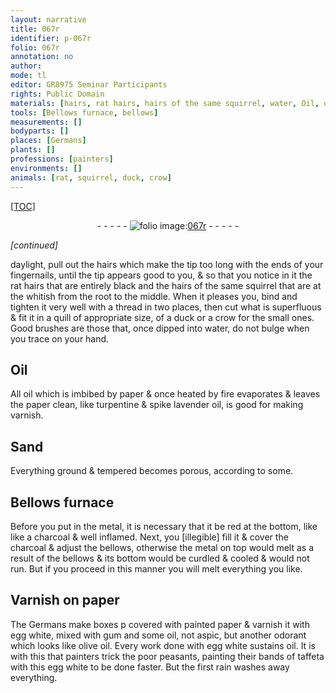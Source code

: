 ```yaml
---
layout: narrative
title: 067r
identifier: p-067r
folio: 067r
annotation: no
author:
mode: tl
editor: GR8975 Seminar Participants
rights: Public Domain
materials: [hairs, rat hairs, hairs of the same squirrel, water, Oil, oil, paper, turpentine, spike lavender oil, metal, charcoal, egg white, gum, aspic, olive oil, taffeta]
tools: [Bellows furnace, bellows]
measurements: []
bodyparts: []
places: [Germans]
plants: []
professions: [painters]
environments: []
animals: [rat, squirrel, duck, crow]
---
```


<p><a href="{{ site.baseurl }}/diplomatic/">[TOC]</a></p><div class="folio" align="center">- - - - - <a href="http://gallica.bnf.fr/ark:/12148/btv1b10500001g/f139.image" target="_blank"><img src="https://cu-mkp.github.io/2017-workshop-edition/assets/photo-icon.png" alt="folio image: " style="display:inline-block; margin-bottom:-3px;"/>067r</a> - - - - - </div>  
 
*[continued]*
  
 daylight, pull out the <span class="m">hairs</span> which make the tip too long with the ends of your fingernails, until the tip appears good to you, & so that you notice in it the <span class="m"><span class="al">rat</span> hairs</span> that are entirely black and the <span class="m">hairs of the same <span class="al">squirrel</span></span> that are <span class="del">at the</span> whitish from the root to the middle. When it pleases you, bind and tighten it very well with a thread in two places, then cut what is superfluous & fit it in a quill of appropriate size, of a <span class="al">duck</span> or a <span class="al">crow</span> for the small ones. Good brushes are those that, once dipped into <span class="m">water</span>, do not bulge when you trace on your hand.
 
 
  

## <span class="m">Oil</span>

 
All <span class="m">oil</span> which is imbibed by <span class="m">paper</span> & once heated by fire evaporates & leaves the <span class="m">paper</span> clean, like <span class="m">turpentine</span> & <span class="m">spike lavender oil</span>, is good for making varnish.
 
 
  

## Sand

 
Everything ground & tempered becomes porous, according to some.
 
 
  

## <span class="tl">Bellows furnace</span>

 
Before you put in the <span class="m">metal</span>, it is necessary that it be red at the bottom, like like a <span class="m">charcoal</span> & well inflamed. Next, you <span class="del">[illegible]</span> fill it & cover the <span class="m">charcoal</span> & adjust the <span class="tl">bellows</span>, otherwise the <span class="m">metal</span> on top would melt as a result of the <span class="tl">bellows</span> & its bottom would be curdled & cooled & would not run. But if you proceed in this manner you will melt everything you like.
 
 
  

## Varnish on <span class="m">paper</span>

 
The <span class="pl">Germans</span> make boxes <span class="del">p</span> covered with painted <span class="m">paper</span> & varnish it with <span class="m">egg white</span>, mixed with <span class="m">gum</span> and some <span class="m">oil</span>, not <span class="m">aspic</span>, but another odorant which looks like <span class="m">olive oil</span>. Every work done with <span class="m">egg white</span> sustains <span class="m">oil</span>. It is with this that <span class="pro">painters</span> trick the poor peasants, painting their bands of <span class="m">taffeta</span> with this <span class="m">egg white</span> to be done faster. But the first rain washes away everything.
 
